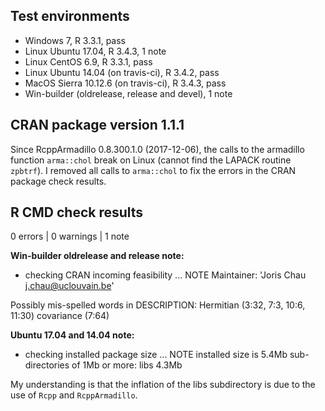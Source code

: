 ## Test environments

* Windows 7, R 3.3.1, pass
* Linux Ubuntu 17.04, R 3.4.3, 1 note
* Linux CentOS 6.9, R 3.3.1, pass
* Linux Ubuntu 14.04 (on travis-ci), R 3.4.2, pass
* MacOS Sierra 10.12.6 (on travis-ci), R 3.4.3, pass
* Win-builder (oldrelease, release and devel), 1 note

## CRAN package version 1.1.1

Since RcppArmadillo 0.8.300.1.0 (2017-12-06), the calls to the armadillo function `arma::chol` break on Linux (cannot find the LAPACK routine `zpbtrf`). I removed all calls to `arma::chol` to fix the errors in the CRAN package check results.

## R CMD check results

0 errors | 0 warnings | 1 note

**Win-builder oldrelease and release note:**

* checking CRAN incoming feasibility ... NOTE
Maintainer: 'Joris Chau <j.chau@uclouvain.be>'

Possibly mis-spelled words in DESCRIPTION:
  Hermitian (3:32, 7:3, 10:6, 11:30)
  covariance (7:64)

**Ubuntu 17.04 and 14.04 note:**

* checking installed package size ... NOTE
  installed size is  5.4Mb
  sub-directories of 1Mb or more:
    libs  4.3Mb
      
My understanding is that the inflation of the libs subdirectory is due to the use of `Rcpp` and `RcppArmadillo`. 


